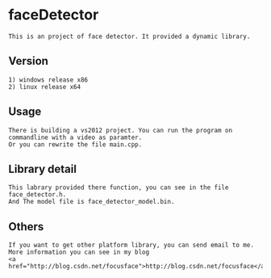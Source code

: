 # faceDetector
    This is an project of face detector. It provided a dynamic library.

## Version
    1) windows release x86
    2) linux release x64

## Usage
    There is building a vs2012 project. You can run the program on commandline with a video as paramter.
    Or you can rewrite the file main.cpp.

## Library detail
    This labrary provided there function, you can see in the file face_detector.h. 
    And The model file is face_detector_model.bin.

## Others
    If you want to get other platform library, you can send email to me. More information you can see in my blog
    <a href="http://blog.csdn.net/focusface">http://blog.csdn.net/focusface</a>


